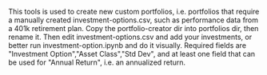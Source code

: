 This tools is used to create new custom portfolios, i.e. portfolios that require a manually created investment-options.csv, such as performance data from a 401k retirement plan.
Copy the portfolio-creator dir into portfolios dir, then rename it.
Then edit investment-options.csv and add your investments, or better run investment-option.ipynb and do it visually. 
Required fields are "Investment Option","Asset Class","Std Dev", and at least one field that can be used for "Annual Return", i.e. an annualized return.
